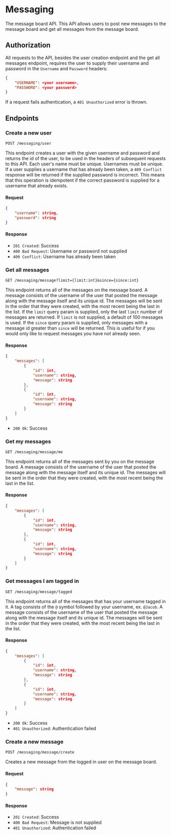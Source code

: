 # Messaging

The message board API. This API allows users to post new messages to
the message board and get all messages from the message board.

## Authorization

All requests to the API, besides the user creation endpoint and the get
all messages endpoint, requires the user to supply their username and password in the `Username`  and
`Password` headers:

```json
{
    "USERNAME": <your username>,
    "PASSWORD": <your password>
}
```

If a request fails authentication, a `401 Unauthorized` error is thrown.

## Endpoints

### Create a new user

`POST /messaging/user`

This endpoint creates a user with the given username and password and
returns the id of the user, to be used in the headers of subsequent
requests to this API. Each user's name must be unique. Usernames must be
unique. If a user supplies a username that has already been taken, a
`409 Conflict` response will be returned if the supplied password is incorrect. This means that this operation is idempotent if the correct
password is supplied for a username that already exists.

#### Request

```json
{
    "username": string,
    "password": string
}
```

#### Response

- `201 Created`: Success
- `400 Bad Request`: Username or password not supplied
- `409 Conflict`: Username has already been taken

### Get all messages

`GET /messaging/message?limit={limit:int}&since={since:int}`

This endpoint returns all of the messages on the message board. A message
consists of the username of the user that posted the message along with
the message itself and its unique id. The messages will be sent in the
order that they were created, with the most recent being the last in
the list. If the `limit` query param is supplied, only the last `limit`
number of messages are returned. If `limit` is not supplied, a default
of 100 messages is used. If the `since` query param is supplied, only
messages with a message id greater than `since` will be returned. This
is useful for if you would only like to request messages you have not
already seen.

#### Response

```json
{
    "messages": [
        {
            "id": int,
            "username": string,
            "message": string
        },
        {
            "id": int,
            "username": string,
            "message": string
        }
    ]
}
```

- `200 Ok`: Success

### Get my messages

`GET /messaging/message/me`

This endpoint returns all of the messages sent by you on the message
board. A message consists of the username of the user that posted the
message along with the message itself and its unique id. The messages
will be sent in the order that they were created, with the most recent
being the last in the list.

#### Response

```json
{
    "messages": [
        {
            "id": int,
            "username": string,
            "message": string
        },
        {
            "id": int,
            "username": string,
            "message": string
        }
    ]
}
```

### Get messages I am tagged in

`GET /messaging/message/tagged`

This endpoint returns all of the messages that has your username tagged
in it. A tag consists of the `@` symbol followed by your username, ex.
`@Jacob`. A message consists of the username of the user that posted the
message along with the message itself and its unique id. The messages will
be sent in the order that they were created, with the most recent being the
last in the list.

#### Response

```json
{
    "messages": [
        {
            "id": int,
            "username": string,
            "message": string
        },
        {
            "id": int,
            "username": string,
            "message": string
        }
    ]
}
```

- `200 Ok`: Success
- `401 Unauthorized`: Authentication failed

### Create a new message

`POST /messaging/message/create`

Creates a new message from the logged in user on the message board.

#### Request

```json
{
    "message": string
}
```

#### Response

- `201 Created`: Success
- `400 Bad Request`: Message is not supplied
- `401 Unauthorized`: Authentication failed
